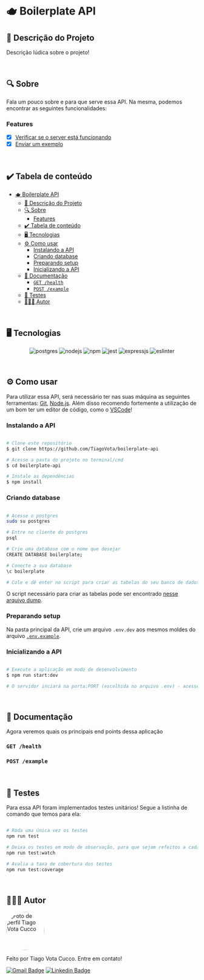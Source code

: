 # 🫖 Boilerplate API
## 🚀 Descrição do Projeto
Descrição lúdica sobre o projeto!

<br/>


## 🔍 Sobre
Fala um pouco sobre e para que serve essa API. Na mesma, podemos encontrar as seguintes funcionalidades:

### Features
- [x] [Verificar se o server está funcionando](#get-health)
- [x] [Enviar um exemplo](#post-example)

<br/>


## ✔️ Tabela de conteúdo
<!--ts-->
- [🫖 Boilerplate API](#-boilerplate-api)
	- [🚀 Descrição do Projeto](#-descrição-do-projeto)
	- [🔍 Sobre](#-sobre)
		- [Features](#features)
	- [✔️ Tabela de conteúdo](#️-tabela-de-conteúdo)
	- [🖥 Tecnologias](#-tecnologias)
	- [⚙ Como usar](#-como-usar)
		- [Instalando a API](#instalando-a-api)
		- [Criando database](#criando-database)
		- [Preparando setup](#preparando-setup)
		- [Inicializando a API](#inicializando-a-api)
	- [📜 Documentação](#-documentação)
		- [`GET /health`](#get-health)
		- [`POST /example`](#post-example)
	- [🤖 Testes](#-testes)
	- [👨🏼‍💻 Autor](#-autor)
<!--te-->

<br/>


## 🖥 Tecnologias
<p align="center">
  <img alt="postgres" src="https://img.shields.io/badge/PostgreSQL-316192?style=for-the-badge&logo=postgresql&logoColor=white"/>
  <img alt="nodejs" src="https://img.shields.io/badge/Node.js-339933?style=for-the-badge&logo=nodedotjs&logoColor=white"/>
  <img alt="npm" src="https://img.shields.io/badge/npm-CB3837?style=for-the-badge&logo=npm&logoColor=white"/>
  <img alt="jest" src="https://img.shields.io/badge/Jest-C21325?style=for-the-badge&logo=jest&logoColor=white"/>
  <img alt="expressjs" src="https://img.shields.io/badge/Express.js-000000?style=for-the-badge&logo=express&logoColor=white"/>
  <img alt="eslinter" src="https://img.shields.io/badge/eslint-3A33D1?style=for-the-badge&logo=eslint&logoColor=white"/>
</p>

<br/>


## ⚙ Como usar

Para utilizar essa API, será necessário ter nas suas máquina as seguintes ferramentas:
[Git](https://git-scm.com), [Node.js](https://nodejs.org/en/). 
Além disso recomendo fortemente a utilização de um bom ter um editor de código, como o [VSCode](https://code.visualstudio.com/)!


### Instalando a API
```bash

# Clone este repositório
$ git clone https://github.com/TiagoVota/boilerplate-api

# Acesse a pasta do projeto no terminal/cmd
$ cd boilerplate-api

# Instale as dependências
$ npm install

```

### Criando database

```bash

# Acesse o postgres
sudo su postgres

# Entre no cliente do postgres
psql

# Crie uma database com o nome que desejar
CREATE DATABASE boilerplate;

# Conecte a sua database
\c boilerplate

# Cole e dê enter no script para criar as tabelas do seu banco de dados

```
O script necessário para criar as tabelas pode ser encontrado [nesse arquivo dump](https://github.com/TiagoVota/boilerplate-api/blob/main/dump.sql).


### Preparando setup
Na pasta principal da API, crie um arquivo `.env.dev` aos mesmos moldes do arquivo [`.env.example`](https://github.com/TiagoVota/boilerplate-api/blob/main/.env.example).

### Inicializando a API
```bash

# Execute a aplicação em modo de desenvolvimento
$ npm run start:dev

# O servidor inciará na porta:PORT (escolhida no arquivo .env) - acesse http://localhost:PORT 

```

<br/>


## 📜 Documentação
Agora veremos quais os principais end points dessa aplicação

### `GET /health`

### `POST /example`

<br/>


## 🤖 Testes
Para essa API foram implementados testes unitários! Segue a listinha de comando que temos para ela:

```bash

# Roda uma única vez os testes
npm run test

# Deixa os testes em modo de observação, para que sejam refeitos a cada mudança de código
npm run test:watch

# Avalia a taxa de cobertura dos testes
npm run test:coverage

```

<br/>


## 👨🏼‍💻 Autor

<img style="border-radius: 50%;" src="https://avatars.githubusercontent.com/u/56308226?v=4" width="100px;" alt="Foto de perfil Tiago Vota Cucco"/>

Feito por Tiago Vota Cucco. Entre em contato!

[![Gmail Badge](https://img.shields.io/badge/-tiagovotacucco@gmail.com-c14438?style=flat&logo=Gmail&logoColor=white&link=mailto:tiagovotacucco@gmail.com)](mailto:tiagovotacucco@gmail.com)
[![Linkedin Badge](https://img.shields.io/badge/-Tiago-Vota?style=flat&logo=Linkedin&logoColor=white&color=blue&link=https://www.linkedin.com/in/tiago-vota-cucco-394916204)](https://www.linkedin.com/in/tiago-vota-cucco-394916204) 

<br/><br/>
